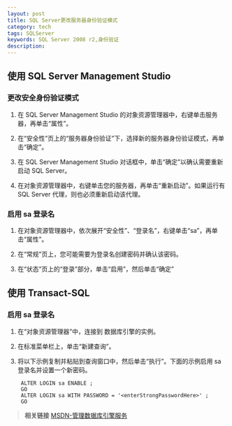 ```yaml
---
layout: post
title: SQL Server更改服务器身份验证模式
category: tech
tags: SQLServer
keywords: SQL Server 2008 r2,身份验证
description:
---
```



## 使用 SQL Server Management Studio

### 更改安全身份验证模式
1. 在 SQL Server Management Studio 的对象资源管理器中，右键单击服务器，再单击“属性”。

2. 在“安全性”页上的“服务器身份验证”下，选择新的服务器身份验证模式，再单击“确定”。

3. 在 SQL Server Management Studio 对话框中，单击“确定”以确认需要重新启动 SQL Server。

4. 在对象资源管理器中，右键单击您的服务器，再单击“重新启动”。如果运行有 SQL Server 代理，则也必须重新启动该代理。

<!-- more -->

### 启用 sa 登录名

1. 在对象资源管理器中，依次展开“安全性”、“登录名”，右键单击“sa”，再单击“属性”。

2. 在“常规”页上，您可能需要为登录名创建密码并确认该密码。

3. 在“状态”页上的“登录”部分，单击“启用”，然后单击“确定”

## 使用 Transact-SQL

### 启用 sa 登录名

1. 在“对象资源管理器”中，连接到 数据库引擎的实例。
2. 在标准菜单栏上，单击“新建查询”。
3. 将以下示例复制并粘贴到查询窗口中，然后单击“执行”。下面的示例启用 sa 登录名并设置一个新密码。

		ALTER LOGIN sa ENABLE ;
		GO
		ALTER LOGIN sa WITH PASSWORD = '<enterStrongPasswordHere>' ;
		GO

>__相关链接__
>[MSDN-管理数据库引擎服务](https://msdn.microsoft.com/zh-cn/library/ms188670(v=sql.120).aspx#Anchor_2)
